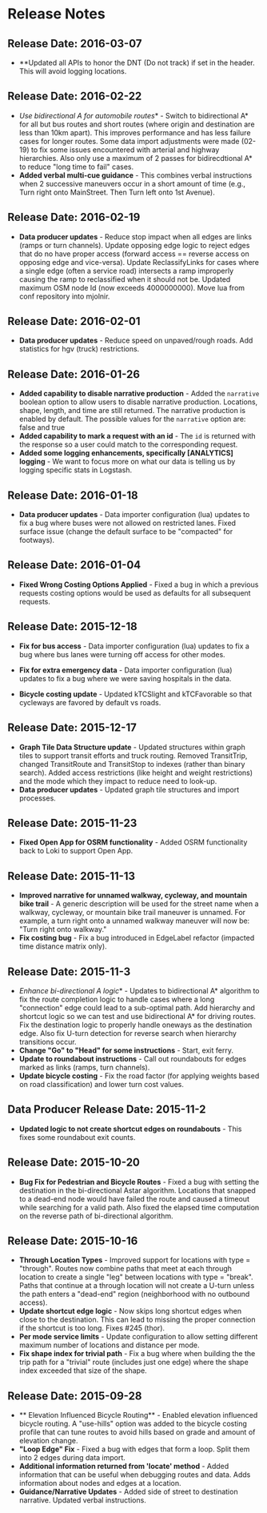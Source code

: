 
# Release Notes

## Release Date: 2016-03-07
- **Updated all APIs to honor the DNT (Do not track) if set in the header.  This will avoid logging locations.

## Release Date: 2016-02-22

- **Use bidirectional A* for automobile routes** - Switch to bidirectional A* for all but bus routes and short routes (where origin and destination are less than 10km apart). This improves performance and has less failure cases for longer routes. Some data import adjustments were made (02-19) to fix some issues encountered with arterial and highway hierarchies. Also only use a maximum of 2 passes for bidirecdtional A* to reduce "long time to fail" cases.
- **Added verbal multi-cue guidance** - This combines verbal instructions when 2 successive maneuvers occur in a short amount of time (e.g., Turn right onto MainStreet. Then Turn left onto 1st Avenue).

## Release Date: 2016-02-19

- **Data producer updates** - Reduce stop impact when all edges are links (ramps or turn channels). Update opposing edge logic to reject edges that do no have proper access (forward access == reverse access on opposing edge and vice-versa). Update ReclassifyLinks for cases where a single edge (often a service road) intersects a ramp improperly causing the ramp to reclassified when it should not be. Updated maximum OSM node Id (now exceeds 4000000000). Move lua from conf repository into mjolnir.

## Release Date: 2016-02-01

- **Data producer updates** - Reduce speed on unpaved/rough roads. Add statistics for hgv (truck) restrictions.

## Release Date: 2016-01-26

- **Added capability to disable narrative production** - Added the `narrative` boolean option to allow users to disable narrative production. Locations, shape, length, and time are still returned. The narrative production is enabled by default. The possible values for the `narrative` option are: false and true
- **Added capability to mark a request with an id** - The `id` is returned with the response so a user could match to the corresponding request.
- **Added some logging enhancements, specifically [ANALYTICS] logging** - We want to focus more on what our data is telling us by logging specific stats in Logstash.

## Release Date: 2016-01-18

- **Data producer updates** - Data importer configuration (lua) updates to fix a bug where buses were not allowed on restricted lanes.  Fixed surface issue (change the default surface to be "compacted" for footways).

## Release Date: 2016-01-04

- **Fixed Wrong Costing Options Applied** - Fixed a bug in which a previous requests costing options would be used as defaults for all subsequent requests.

## Release Date: 2015-12-18

- **Fix for bus access** - Data importer configuration (lua) updates to fix a bug where bus lanes were turning off access for other modes.

- **Fix for extra emergency data** - Data importer configuration (lua) updates to fix a bug where we were saving hospitals in the data.

- **Bicycle costing update** - Updated kTCSlight and kTCFavorable so that cycleways are favored by default vs roads.

## Release Date: 2015-12-17

- **Graph Tile Data Structure update** - Updated structures within graph tiles to support transit efforts and truck routing. Removed TransitTrip, changed TransitRoute and TransitStop to indexes (rather than binary search). Added access restrictions (like height and weight restrictions) and the mode which they impact to reduce need to look-up.
- **Data producer updates** - Updated graph tile structures and import processes.

## Release Date: 2015-11-23

- **Fixed Open App for OSRM functionality** - Added OSRM functionality back to Loki to support Open App.

## Release Date: 2015-11-13

- **Improved narrative for unnamed walkway, cycleway, and mountain bike trail** - A generic description will be used for the street name when a walkway, cycleway, or mountain bike trail maneuver is unnamed. For example, a turn right onto a unnamed walkway maneuver will now be: "Turn right onto walkway."
- **Fix costing bug** - Fix a bug introduced in EdgeLabel refactor (impacted time distance matrix only).

## Release Date: 2015-11-3

- **Enhance bi-directional A* logic** - Updates to bidirectional A* algorithm to fix the route completion logic to handle cases where a long "connection" edge could lead to a sub-optimal path. Add hierarchy and shortcut logic so we can test and use bidirectional A* for driving routes. Fix the destination logic to properly handle oneways as the destination edge. Also fix U-turn detection for reverse search when hierarchy transitions occur.
- **Change "Go" to "Head" for some instructions** - Start, exit ferry.
- **Update to roundabout instructions** - Call out roundabouts for edges marked as links (ramps, turn channels).
- **Update bicycle costing** - Fix the road factor (for applying weights based on road classification) and lower turn cost values.

## Data Producer Release Date: 2015-11-2

- **Updated logic to not create shortcut edges on roundabouts** - This fixes some roundabout exit counts.

## Release Date: 2015-10-20

- **Bug Fix for Pedestrian and Bicycle Routes** - Fixed a bug with setting the destination in the bi-directional Astar algorithm. Locations that snapped to a dead-end node would have failed the route and caused a timeout while searching for a valid path. Also fixed the elapsed time computation on the reverse path of bi-directional algorithm.

## Release Date: 2015-10-16

- **Through Location Types** - Improved support for locations with type = "through". Routes now combine paths that meet at each through location to create a single "leg" between locations with type = "break". Paths that continue at a through location will not create a U-turn unless the path enters a "dead-end" region (neighborhood with no outbound access).
- **Update shortcut edge logic** - Now skips long shortcut edges when close to the destination. This can lead to missing the proper connection if the shortcut is too long. Fixes #245 (thor).
- **Per mode service limits** - Update configuration to allow setting different maximum number of locations and distance per mode.
- **Fix shape index for trivial path** - Fix a bug where when building the the trip path for a "trivial" route (includes just one edge) where the shape index exceeded that size of the shape.

## Release Date: 2015-09-28

- ** Elevation Influenced Bicycle Routing** - Enabled elevation influenced bicycle routing. A "use-hills" option was added to the bicycle costing profile that can tune routes to avoid hills based on grade and amount of elevation change.
- **"Loop Edge" Fix** - Fixed a bug with edges that form a loop. Split them into 2 edges during data import.
- **Additional information returned from 'locate' method** - Added information that can be useful when debugging routes and data. Adds information about nodes and edges at a location.
- **Guidance/Narrative Updates** - Added side of street to destination narrative. Updated verbal instructions.
